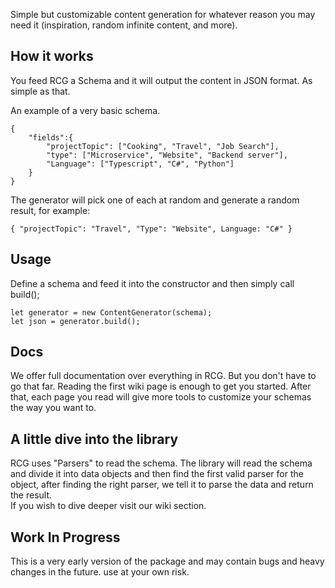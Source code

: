 Simple but customizable content generation for whatever reason you may need it (inspiration, random infinite content, and more).

## How it works
You feed RCG a Schema and it will output the content in JSON format. As simple as that.

An example of a very basic schema.

    {
        "fields":{
            "projectTopic": ["Cooking", "Travel", "Job Search"],
            "type": ["Microservice", "Website", "Backend server"],
            "Language": ["Typescript", "C#", "Python"]
        }
    }

The generator will pick one of each at random and generate a random result, for example:

    { "projectTopic": "Travel", "Type": "Website", Language: "C#" }

## Usage

Define a schema and feed it into the constructor and then simply call build();

    let generator = new ContentGenerator(schema);
    let json = generator.build();


## Docs
We offer full documentation over everything in RCG. But you don't have to go that far. Reading the first wiki page is enough to get you started. After that, each page you read will give more tools to customize your schemas the way you want to.

## A little dive into the library
RCG uses "Parsers" to read the schema. The library will read the schema and divide it into data objects and then find the first valid parser for the object, after finding the right parser, we tell it to parse the data and return the result.   
If you wish to dive deeper visit our wiki section.

## Work In Progress
This is a very early version of the package and may contain bugs and heavy changes in the future. use at your own risk.
